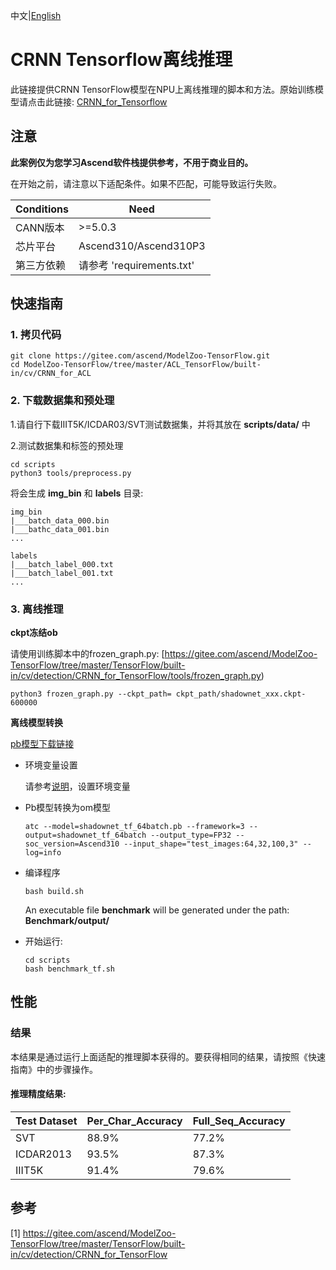 中文|[English](README_EN.md)

# CRNN Tensorflow离线推理

此链接提供CRNN TensorFlow模型在NPU上离线推理的脚本和方法。原始训练模型请点击此链接: [CRNN_for_Tensorflow](https://gitee.com/ascend/ModelZoo-TensorFlow/tree/master/TensorFlow/built-in/cv/detection/CRNN_for_TensorFlow)

## 注意
**此案例仅为您学习Ascend软件栈提供参考，不用于商业目的。**

在开始之前，请注意以下适配条件。如果不匹配，可能导致运行失败。

| Conditions | Need |
| --- | --- |
| CANN版本 | >=5.0.3 |
| 芯片平台| Ascend310/Ascend310P3 |
| 第三方依赖| 请参考 'requirements.txt' |

## 快速指南

### 1. 拷贝代码

```shell
git clone https://gitee.com/ascend/ModelZoo-TensorFlow.git
cd ModelZoo-TensorFlow/tree/master/ACL_TensorFlow/built-in/cv/CRNN_for_ACL
```

### 2. 下载数据集和预处理

1.请自行下载IIIT5K/ICDAR03/SVT测试数据集，并将其放在 **scripts/data/** 中

2.测试数据集和标签的预处理
```
cd scripts
python3 tools/preprocess.py
```
将会生成 **img_bin** 和 **labels** 目录:
```
img_bin
|___batch_data_000.bin
|___bathc_data_001.bin
...

labels
|___batch_label_000.txt
|___batch_label_001.txt
...
```

### 3. 离线推理
**ckpt冻结ob**

请使用训练脚本中的frozen_graph.py: [https://gitee.com/ascend/ModelZoo-TensorFlow/tree/master/TensorFlow/built-in/cv/detection/CRNN_for_TensorFlow/tools/frozen_graph.py)
```
python3 frozen_graph.py --ckpt_path= ckpt_path/shadownet_xxx.ckpt-600000
```

**离线模型转换**

  [pb模型下载链接](https://ascend-repo-modelzoo.obs.cn-east-2.myhuaweicloud.com/model/2022-09-24_tf/CRNN_for_ACL/shadownet_tf_64batch.pb)

- 环境变量设置

  请参考[说明](https://gitee.com/ascend/ModelZoo-TensorFlow/wikis/02.%E7%A6%BB%E7%BA%BF%E6%8E%A8%E7%90%86%E6%A1%88%E4%BE%8B/Ascend%E5%B9%B3%E5%8F%B0%E6%8E%A8%E7%90%86%E7%8E%AF%E5%A2%83%E5%8F%98%E9%87%8F%E8%AE%BE%E7%BD%AE?sort_id=6458719)，设置环境变量


- Pb模型转换为om模型

  ```
  atc --model=shadownet_tf_64batch.pb --framework=3 --output=shadownet_tf_64batch --output_type=FP32 --soc_version=Ascend310 --input_shape="test_images:64,32,100,3" --log=info
  ```

- 编译程序

  ```
  bash build.sh
  ```
  An executable file **benchmark** will be generated under the path: **Benchmark/output/**

- 开始运行:

  ```
  cd scripts
  bash benchmark_tf.sh
  ```



## 性能

### 结果

本结果是通过运行上面适配的推理脚本获得的。要获得相同的结果，请按照《快速指南》中的步骤操作。

#### 推理精度结果:

| Test Dataset | Per_Char_Accuracy | Full_Seq_Accuracy |
|--------------|-------------------|-------------------|
| SVT          | 88.9%             | 77.2%             |
| ICDAR2013    | 93.5%             | 87.3%             |
| IIIT5K       | 91.4%             | 79.6%             |

## 参考
[1] https://gitee.com/ascend/ModelZoo-TensorFlow/tree/master/TensorFlow/built-in/cv/detection/CRNN_for_TensorFlow
